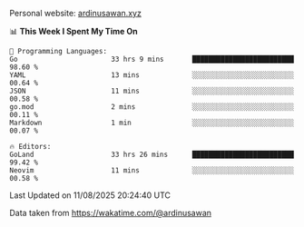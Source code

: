 Personal website: [ardinusawan.xyz](https://ardinusawan.xyz)

<!--START_SECTION:waka-->
📊 **This Week I Spent My Time On** 

```text
💬 Programming Languages: 
Go                       33 hrs 9 mins       █████████████████████████   98.60 % 
YAML                     13 mins             ░░░░░░░░░░░░░░░░░░░░░░░░░   00.64 % 
JSON                     11 mins             ░░░░░░░░░░░░░░░░░░░░░░░░░   00.58 % 
go.mod                   2 mins              ░░░░░░░░░░░░░░░░░░░░░░░░░   00.11 % 
Markdown                 1 min               ░░░░░░░░░░░░░░░░░░░░░░░░░   00.07 % 

🔥 Editors: 
GoLand                   33 hrs 26 mins      █████████████████████████   99.42 % 
Neovim                   11 mins             ░░░░░░░░░░░░░░░░░░░░░░░░░   00.58 % 
```


 Last Updated on 11/08/2025 20:24:40 UTC
<!--END_SECTION:waka-->
Data taken from https://wakatime.com/@ardinusawan
